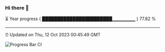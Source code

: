 ### Hi there 👋

⏳ Year progress { ███████████████████████▁▁▁▁▁▁▁ } 77.82 %

---

⏰ Updated on Thu, 12 Oct 2023 00:45:49 GMT

![Progress Bar CI](https://github.com/liununu/liununu/workflows/Progress%20Bar%20CI/badge.svg)
